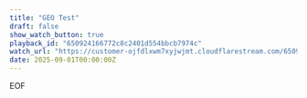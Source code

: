 ```yaml
---
title: "GEO Test"
draft: false
show_watch_button: true
playback_id: "650924166772c8c2401d554bbcb7974c"
watch_url: "https://customer-ojfdlxwm7xyjwjmt.cloudflarestream.com/650924166772c8c2401d554bbcb7974c/iframe?preload=true&autoplay=true&token=eyJhbGciOiJSUzI1NiIsImtpZCI6IjM1ZjFmNzFkYjQyNmRkZDNkZDk4NGZjMzdlZTllOGJmIn0.eyJzdWIiOiI2NTA5MjQxNjY3NzJjOGMyNDAxZDU1NGJiY2I3OTc0YyIsImtpZCI6IjM1ZjFmNzFkYjQyNmRkZDNkZDk4NGZjMzdlZTllOGJmIiwiZXhwIjoiMTc1NzUwMjI1MiIsIm5iZiI6IjE3NTc0OTUwNTIiLCJhY2Nlc3NSdWxlcyI6W3siYWN0aW9uIjoiYWxsb3ciLCJ0eXBlIjoiaXAuZ2VvaXAuY291bnRyeSIsImNvdW50cnkiOlsiQkciXX1dfQ.cJc7UxFR5nwX9zpiIYUzvP6sbUfJDnH_TjZRSfvnu_H0NSO3q_teoJI85z3qK93_x0KWnQbMW8K8ebGVeH7kkU7EkQlreJLOuLStgCjI3-nRYy0DobzoVoIYqilifqpJWsvpN28G6Y4bH9TnvOirlktI7ASGMOpbWeoHM5JPmoDO6kSXpvZfS-lFmkDTHQ4y4EqLhPY4CemzW-1m6kBms1WMwvzMwSUhZer2tU5svtBDkgRiKiOFBom5ZgkubMFXwbol0pPB-2croX8IkZqrSnbFZutpTOSQwISLe9qNCFi39jGoH0Wc_EISyNTPW6yzI99kZE9DEEiNswnxU0QxGg"
date: 2025-09-01T00:00:00Z
---
```

EOF
